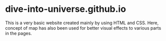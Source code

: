 # dive-into-universe.github.io
This is a very basic website created mainly by using HTML and CSS.
Here, concept of map has also been used for better visual effects to various parts in the pages.
